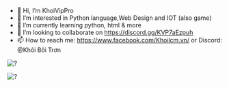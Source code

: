 - 👋 Hi, I’m KhoiVipPro
- 👀 I’m interested in Python language,Web Design and IOT (also game)
- 🌱 I’m currently learning python, html & more
- 💞️ I’m looking to collaborate on https://discord.gg/KVP7aEzpuh
- 📫 How to reach me: https://www.facebook.com/Khoilcm.vn/ or Discord: @Khôi Bôi Trơn

![?](https://github-readme-stats.vercel.app/api/top-langs/?username=khoilcm123&layout=compact&langs_count=8&theme=dracula)



![?](https://github-readme-stats.vercel.app/api?username=khoilcm123&show_icons=true&theme=dracula)



<!-- ![?](https://github-profile-trophy.vercel.app/?username=khoilcm123&theme=dracula) -->
